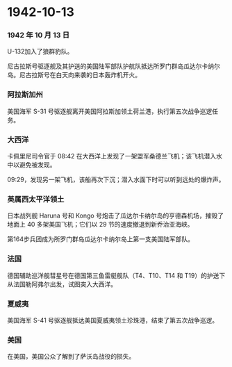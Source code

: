 # 1942-10-13

### 1942 年 10 月 13 日

U-132加入了狼群豹队。

尼古拉斯号驱逐舰及其护送的美国陆军部队护航队抵达所罗门群岛瓜达尔卡纳尔岛。尼古拉斯号在白天向来袭的日本轰炸机开火。

### 阿拉斯加州

美国海军 S-31
号驱逐舰离开美国阿拉斯加领土荷兰港，执行第五次战争巡逻任务。

### 大西洋

卡佩里尼司令官于 08:42
在大西洋上发现了一架盟军桑德兰飞机；该飞机潜入水中以避免被发现。

09:29，发现另一架飞机，该船再次下沉；潜入水面下时可以听到远处的爆炸声。

### 英属西太平洋领土

日本战列舰 Haruna 号和 Kongo
号炮击了瓜达尔卡纳尔岛的亨德森机场，摧毁了地面上 40 多架美国飞机；它们以
29 节的速度撤退到新乔治亚海峡。

第164步兵团成为所罗门群岛瓜达尔卡纳尔岛上第一支美国陆军部队。

### 法国

德国辅助巡洋舰彗星号在德国第三鱼雷艇舰队（T4、T10、T14 和
T19）的护送下从法国勒阿弗尔出发，试图突入大西洋。

### 夏威夷

美国海军 S-41 号驱逐舰抵达美国夏威夷领土珍珠港，结束了第五次战争巡逻。

### 美国

在美国，美国公众了解到了萨沃岛战役的损失。